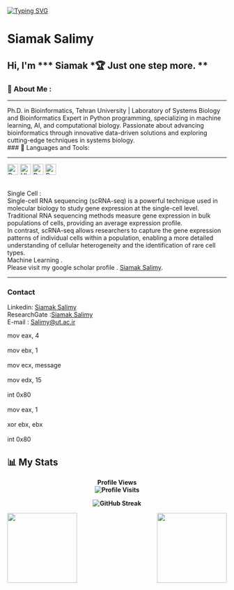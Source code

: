 [![Typing SVG](https://readme-typing-svg.demolab.com?font=Fira+Code&pause=1000&color=2ECC40&width=720&lines=%F0%9F%91%8B+%0A+Hey%2C+there%21%21+I'm+Siamak+and+Welcome+to+my+Profile%21)](https://git.io/typing-svg)
# Siamak Salimy
<!--START_SECTION:waka -->    
<!--END_SECTION:waka--> 
 ## Hi, I'm *** Siamak *🏆 Just  one step more.   **     
### 🔎 About Me :    
<hr/>
Ph.D. in Bioinformatics, Tehran University | Laboratory of Systems Biology and Bioinformatics
Expert in Python programming, specializing in machine learning, AI, and computational biology. Passionate about advancing bioinformatics through innovative data-driven solutions and exploring cutting-edge techniques in systems biology. </br>  
###  🧰 Languages and Tools:     
<hr/> 

<p>

<img alt="Python" src="https://img.shields.io/badge/Python-14354C?style=for-the-badge&logo=python&logoColor=white" height="25px"/>  
<img alt="Ubuntu" src="https://img.shields.io/badge/Ubuntu-E95420?style=for-the-badge&logo=ubuntu&logoColor=white" height="25px"/>
<img alt="R" src="https://img.shields.io/badge/R-R--Programming-brightgreen" height="25px"/>
<img alt="R" src="https://img.shields.io/badge/SingleCell--blueviolet" height="25px"/> 
</p></br>
Single Cell : </br>
Single-cell RNA sequencing (scRNA-seq) is a powerful technique used in molecular biology to study gene expression at the single-cell level.</br>
Traditional RNA sequencing methods measure gene expression in bulk populations of cells, providing an average expression profile.</br> 
In contrast, scRNA-seq allows researchers to capture the gene expression patterns of individual cells within a population, enabling a more detailed understanding of cellular heterogeneity and the identification of rare cell types.</br>
Machine Learning .  </br>
Please visit my google scholar profile .  <a href="https://scholar.google.com/citations?hl=en&user=gO2Nl68AAAAJ">Siamak Salimy</a>. </br>  
<hr/>

###  Contact 

Linkedin: <a href="https://www.linkedin.com/in/siamak-salimy-48b28349/">Siamak Salimy</a>    </br>
ResearchGate :<a href="https://www.researchgate.net/profile/Siamak-Salimi">Siamak Salimy</a></br> 
E-mail :  Salimy@ut.ac.ir  

mov eax, 4 </br>        
    mov ebx, 1    </br>     
    mov ecx, message  </br>  
    mov edx, 15       </br>  
    int 0x80         </br>   
    mov eax, 1     </br>  
    xor ebx, ebx   </br>   
    int 0x80         
## :bar_chart:  My Stats

<p align="center"> <b>Profile Views<b> 
  <br>
  <img src="https://profile-counter.glitch.me/{Siamak-salimy}/count.svg" alt="Profile Visits" />
</p>

<p align="center">
    <img src="http://github-readme-streak-stats.herokuapp.com?user=Siamak-salimy&theme=dark&background=000000" alt="GitHub Streak" />
</p>

<img src="https://github-readme-stats.vercel.app/api?username=Siamak-salimy&show_icons=true&theme=merko" align="left" height=160em>
<img src="https://github-readme-stats.vercel.app/api/top-langs/?username=Siamak-salimy&layout=compact&theme=vision-friendly-dark" align="right" height=160em>
 
